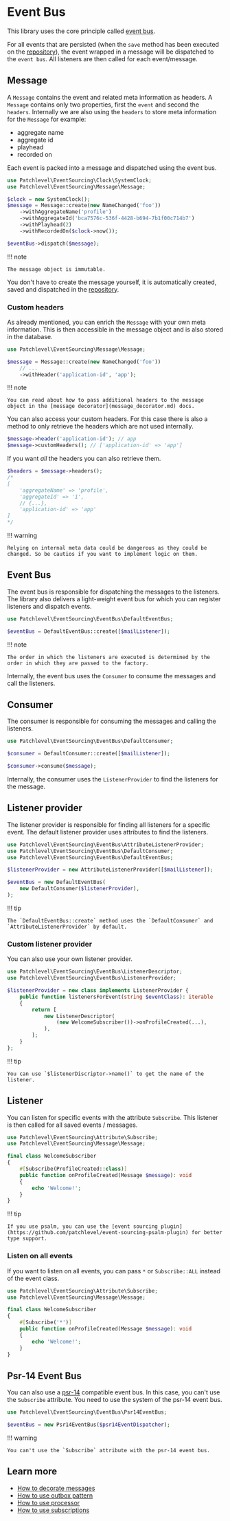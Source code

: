 # Event Bus

This library uses the core principle called [event bus](https://martinfowler.com/articles/201701-event-driven.html).

For all events that are persisted (when the `save` method has been executed on the [repository](./repository.md)),
the event wrapped in a message will be dispatched to the `event bus`. All listeners are then called for each
event/message.

## Message

A `Message` contains the event and related meta information as headers. A `Message` contains only two properties, first
the `event` and second the `headers`. Internally we are also using the `headers` to store meta information for
the `Message` for example:

* aggregate name
* aggregate id
* playhead
* recorded on

Each event is packed into a message and dispatched using the event bus.

```php
use Patchlevel\EventSourcing\Clock\SystemClock;
use Patchlevel\EventSourcing\Message\Message;

$clock = new SystemClock();
$message = Message::create(new NameChanged('foo'))
    ->withAggregateName('profile')
    ->withAggregateId('bca7576c-536f-4428-b694-7b1f00c714b7')
    ->withPlayhead(2)
    ->withRecordedOn($clock->now());

$eventBus->dispatch($message);
```
!!! note

    The message object is immutable.
    
You don't have to create the message yourself, it is automatically created, saved and dispatched in
the [repository](repository.md).

### Custom headers

As already mentioned, you can enrich the `Message` with your own meta information. This is then accessible in the
message object and is also stored in the database.

```php
use Patchlevel\EventSourcing\Message\Message;

$message = Message::create(new NameChanged('foo'))
    // ...
    ->withHeader('application-id', 'app');
```
!!! note

    You can read about how to pass additional headers to the message object in the [message decorator](message_decorator.md) docs.
    
You can also access your custom headers. For this case there is also a method to only retrieve the headers which are not
used internally.

```php
$message->header('application-id'); // app
$message->customHeaders(); // ['application-id' => 'app']
```
If you want *all* the headers you can also retrieve them.

```php
$headers = $message->headers();
/*
[
    'aggregateName' => 'profile',
    'aggregateId' => '1',
    // {...},
    'application-id' => 'app'
]
*/
```
!!! warning

    Relying on internal meta data could be dangerous as they could be changed. So be cautios if you want to implement logic on them.
    
## Event Bus

The event bus is responsible for dispatching the messages to the listeners.
The library also delivers a light-weight event bus for which you can register listeners and dispatch events.

```php
use Patchlevel\EventSourcing\EventBus\DefaultEventBus;

$eventBus = DefaultEventBus::create([$mailListener]);
```
!!! note

    The order in which the listeners are executed is determined by the order in which they are passed to the factory.
    
Internally, the event bus uses the `Consumer` to consume the messages and call the listeners.

## Consumer

The consumer is responsible for consuming the messages and calling the listeners.

```php
use Patchlevel\EventSourcing\EventBus\DefaultConsumer;

$consumer = DefaultConsumer::create([$mailListener]);

$consumer->consume($message);
```
Internally, the consumer uses the `ListenerProvider` to find the listeners for the message.

## Listener provider

The listener provider is responsible for finding all listeners for a specific event.
The default listener provider uses attributes to find the listeners.

```php
use Patchlevel\EventSourcing\EventBus\AttributeListenerProvider;
use Patchlevel\EventSourcing\EventBus\DefaultConsumer;
use Patchlevel\EventSourcing\EventBus\DefaultEventBus;

$listenerProvider = new AttributeListenerProvider([$mailListener]);

$eventBus = new DefaultEventBus(
    new DefaultConsumer($listenerProvider),
);
```
!!! tip

    The `DefaultEventBus::create` method uses the `DefaultConsumer` and `AttributeListenerProvider` by default.
    
### Custom listener provider

You can also use your own listener provider.

```php
use Patchlevel\EventSourcing\EventBus\ListenerDescriptor;
use Patchlevel\EventSourcing\EventBus\ListenerProvider;

$listenerProvider = new class implements ListenerProvider {
    public function listenersForEvent(string $eventClass): iterable
    {
        return [
            new ListenerDescriptor(
                (new WelcomeSubscriber())->onProfileCreated(...),
            ),
        ];
    }
};
```
!!! tip

    You can use `$listenerDiscriptor->name()` to get the name of the listener.
    
## Listener

You can listen for specific events with the attribute `Subscribe`.
This listener is then called for all saved events / messages.

```php
use Patchlevel\EventSourcing\Attribute\Subscribe;
use Patchlevel\EventSourcing\Message\Message;

final class WelcomeSubscriber
{
    #[Subscribe(ProfileCreated::class)]
    public function onProfileCreated(Message $message): void
    {
        echo 'Welcome!';
    }
}
```
!!! tip

    If you use psalm, you can use the [event sourcing plugin](https://github.com/patchlevel/event-sourcing-psalm-plugin) for better type support.
    
### Listen on all events

If you want to listen on all events, you can pass `*` or `Subscribe::ALL` instead of the event class.

```php
use Patchlevel\EventSourcing\Attribute\Subscribe;
use Patchlevel\EventSourcing\Message\Message;

final class WelcomeSubscriber
{
    #[Subscribe('*')]
    public function onProfileCreated(Message $message): void
    {
        echo 'Welcome!';
    }
}
```
## Psr-14 Event Bus

You can also use a [psr-14](https://www.php-fig.org/psr/psr-14/) compatible event bus.
In this case, you can't use the `Subscribe` attribute.
You need to use the system of the psr-14 event bus.

```php
use Patchlevel\EventSourcing\EventBus\Psr14EventBus;

$eventBus = new Psr14EventBus($psr14EventDispatcher);
```
!!! warning

    You can't use the `Subscribe` attribute with the psr-14 event bus.
    
## Learn more

* [How to decorate messages](message_decorator.md)
* [How to use outbox pattern](outbox.md)
* [How to use processor](subscription.md)
* [How to use subscriptions](subscription.md)
